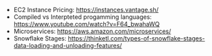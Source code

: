 - EC2 Instance Pricing: https://instances.vantage.sh/
- Compiled vs Interpteted progamming languages: https://www.youtube.com/watch?v=F64_bwahaWQ
- Microservices: https://aws.amazon.com/microservices/
- Snowflake Stages: https://thinketl.com/types-of-snowflake-stages-data-loading-and-unloading-features/



